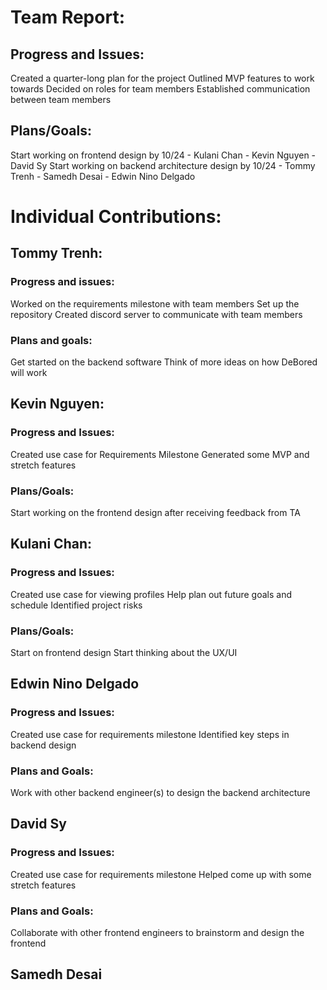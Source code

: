 # Team Report:
## Progress and Issues:
  Created a quarter-long plan for the project
  Outlined MVP features to work towards
  Decided on roles for team members
  Established communication between team members
## Plans/Goals:
  Start working on frontend design by 10/24
    - Kulani Chan
    - Kevin Nguyen
    - David Sy
  Start working on backend architecture design by 10/24
    - Tommy Trenh
    - Samedh Desai
    - Edwin Nino Delgado

# Individual Contributions: 
## Tommy Trenh:
### Progress and issues:
  Worked on the requirements milestone with team members
  Set up the repository
  Created discord server to communicate with team members
### Plans and goals:
  Get started on the backend software
  Think of more ideas on how DeBored will work
## Kevin Nguyen: 
### Progress and Issues:
  Created use case for Requirements Milestone
  Generated some MVP and stretch features 
### Plans/Goals:
  Start working on the frontend design after receiving feedback from TA
## Kulani Chan: 
### Progress and Issues: 
  Created use case for viewing profiles
  Help plan out future goals and schedule
  Identified project risks
### Plans/Goals:
  Start on frontend design
  Start thinking about the UX/UI
## Edwin Nino Delgado
### Progress and Issues:
  Created use case for requirements milestone
  Identified key steps in backend design
### Plans and Goals:
  Work with other backend engineer(s) to design the backend architecture
## David Sy
### Progress and Issues:
  Created use case for requirements milestone
  Helped come up with some stretch features
### Plans and Goals:
  Collaborate with other frontend engineers to brainstorm and design the frontend
## Samedh Desai
